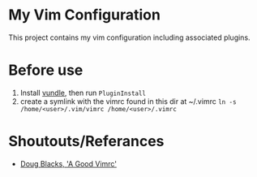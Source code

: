 # My Vim Configuration
This project contains my vim configuration including associated plugins.


# Before use
1. Install [vundle](https://github.com/VundleVim/Vundle.vim.git), then run ```PluginInstall```
2. create a symlink with the vimrc found in this dir at ~/.vimrc ```ln -s /home/<user>/.vim/vimrc /home/<user>/.vimrc```

# Shoutouts/Referances
* [Doug Blacks, 'A Good Vimrc'](https://dougblack.io/words/a-good-vimrc.html)
